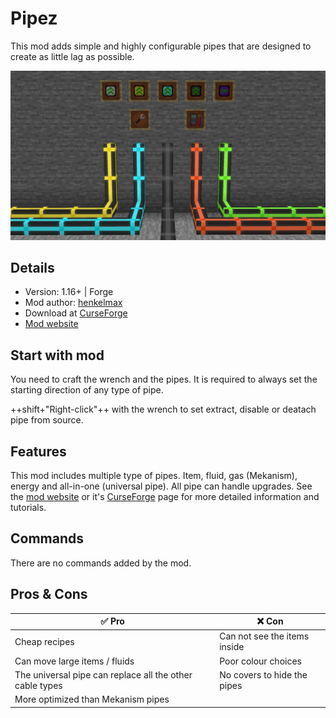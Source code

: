 # Pipez

This mod adds simple and highly configurable pipes that are designed to create as little lag as possible.

![](/images/mod_pipez_hero.png)

## Details

- Version: 1.16+ | Forge
- Mod author: [henkelmax](https://www.curseforge.com/members/henkelmax)
- Download at [CurseForge](https://www.curseforge.com/minecraft/mc-mods/pipez)
- [Mod website](https://modrepo.de/minecraft/pipez/overview)

## Start with mod

You need to craft the wrench and the pipes. It is required to always set the starting direction of any type of pipe.

++shift+"Right-click"++ with the wrench to set extract, disable or deatach pipe from source.

## Features

This mod includes multiple type of pipes. Item, fluid, gas (Mekanism), energy and all-in-one (universal pipe). All pipe can handle upgrades. See the [mod website](https://modrepo.de/minecraft/pipez/overview) or it's [CurseForge](https://www.curseforge.com/minecraft/mc-mods/pipez) page for more detailed information and tutorials.

## Commands

There are no commands added by the mod.

## Pros & Cons

| :white_check_mark: Pro | :x: Con |
| ---------------------- | ------- |
| Cheap recipes | Can not see the items inside |
| Can move large items / fluids | Poor colour choices |
| The universal pipe can replace all the other cable types | No covers to hide the pipes |
| More optimized than Mekanism pipes | |